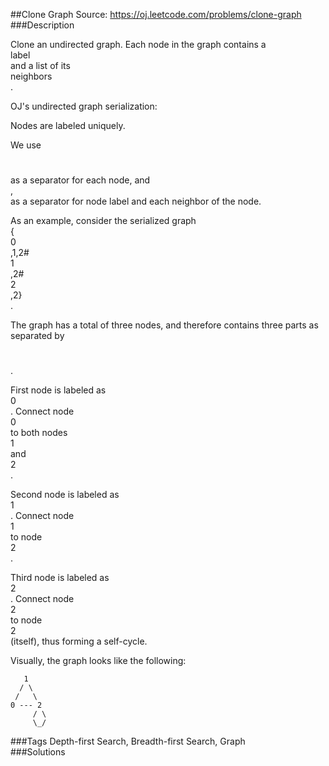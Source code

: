 ##Clone Graph
Source: https://oj.leetcode.com/problems/clone-graph  
###Description

                

Clone an undirected graph. Each node in the graph contains a   
label  
 and a list of its   
neighbors  
.
  


  

  

  
OJ's undirected graph serialization:  


  

Nodes are labeled uniquely.
  


We use   
#  
 as a separator for each node, and   
,  
 as a separator for node label and each neighbor of the node.



  

As an example, consider the serialized graph   
{  
0  
,1,2#  
1  
,2#  
2  
,2}  
.
  


  

The graph has a total of three nodes, and therefore contains three parts as separated by   
#  
.
  

  
First node is labeled as   
0  
. Connect node   
0  
 to both nodes   
1  
 and   
2  
.  

  
Second node is labeled as   
1  
. Connect node   
1  
 to node   
2  
.  

  
Third node is labeled as   
2  
. Connect node   
2  
 to node   
2  
 (itself), thus forming a self-cycle.  

  



  

Visually, the graph looks like the following:
  

       1
      / \
     /   \
    0 --- 2
         / \
         \_/  
###Tags
Depth-first Search, Breadth-first Search, Graph  
###Solutions